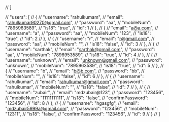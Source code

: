   // ]

// "users": [
  //   {
  //     "username": "rahulkumam",
  //     "email": "rahulkumar90270@gmail.com",
  //     "password": "aa",
  //     "mobileNum": "7895963589",
  //     "is18": "true",
  //     "id": 1
  //   },
  //   {
  //     "email": "a@a.com",
  //     "username": "a",
  //     "password": "aa",
  //     "mobileNum": "123",
  //     "is18": "true",
  //     "id": 2
  //   },
  //   {
  //     "username": "r",
  //     "email": "r@gmail.com",
  //     "password": "aa",
  //     "mobileNum": "",
  //     "is18": "false",
  //     "id": 3
  //   },
  //   {
  //     "username": "sarthak",
  //     "email": "sarthak@gmail.com",
  //     "password": "aa",
  //     "mobileNum": "7896953589",
  //     "is18": "true",
  //     "id": 4
  //   },
  //   {
  //     "username": "unknown",
  //     "email": "unknown@gmail.com",
  //     "password": "unknown",
  //     "mobileNum": "7895963589",
  //     "is18": "true",
  //     "id": 5
  //   },
  //   {
  //     "username": "b",
  //     "email": "b@b.com",
  //     "password": "bb",
  //     "mobileNum": "",
  //     "is18": "false",
  //     "id": 6
  //   },
  //   {
  //     "username": "rahulkumar",
  //     "email": "rahulkumar@gmail.com",
  //     "password": "rahulkumar",
  //     "mobileNum": "",
  //     "is18": "false",
  //     "id": 7
  //   },
  //   {
  //     "username": "zubair",
  //     "email": "mdzubair@123",
  //     "password": "123456",
  //     "mobileNum": "11111111111",
  //     "is18": "false",
  //     "confirmPassword": "123456",
  //     "id": 8
  //   },
  //   {
  //     "username": "hgasgfg",
  //     "email": "mdzubair5999a@gmail.com",
  //     "password": "123456",
  //     "mobileNum": "12311",
  //     "is18": "false",
  //     "confirmPassword": "123456",
  //     "id": 9
  //   }
  // ]